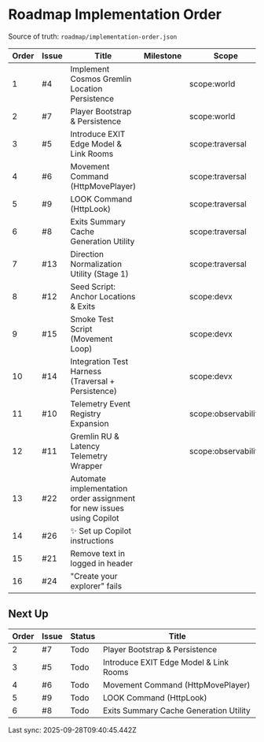 # Roadmap Implementation Order

Source of truth: `roadmap/implementation-order.json`

| Order | Issue | Title | Milestone | Scope | Type | Status |
| ----- | ----- | ----- | --------- | ----- | ---- | ------ |
| 1 | #4 | Implement Cosmos Gremlin Location Persistence |  | scope:world | feature | Done |
| 2 | #7 | Player Bootstrap & Persistence |  | scope:world | feature | Todo |
| 3 | #5 | Introduce EXIT Edge Model & Link Rooms |  | scope:traversal | feature | Todo |
| 4 | #6 | Movement Command (HttpMovePlayer) |  | scope:traversal | feature | Todo |
| 5 | #9 | LOOK Command (HttpLook) |  | scope:traversal | feature | Todo |
| 6 | #8 | Exits Summary Cache Generation Utility |  | scope:traversal | feature | Todo |
| 7 | #13 | Direction Normalization Utility (Stage 1) |  | scope:traversal | feature | Todo |
| 8 | #12 | Seed Script: Anchor Locations & Exits |  | scope:devx | feature | Todo |
| 9 | #15 | Smoke Test Script (Movement Loop) |  | scope:devx | test | Todo |
| 10 | #14 | Integration Test Harness (Traversal + Persistence) |  | scope:devx | test |  |
| 11 | #10 | Telemetry Event Registry Expansion |  | scope:observability | feature | Todo |
| 12 | #11 | Gremlin RU & Latency Telemetry Wrapper |  | scope:observability | feature | Todo |
| 13 | #22 | Automate implementation order assignment for new issues using Copilot |  |  | enhancement | Done |
| 14 | #26 | ✨ Set up Copilot instructions |  |  | enhancement | In progress |
| 15 | #21 | Remove text in logged in header |  |  | enhancement | Todo |
| 16 | #24 | "Create your explorer" fails |  |  | bug | Done |

## Next Up

| Order | Issue | Status | Title |
| ----- | ----- | ------ | ----- |
| 2 | #7 | Todo | Player Bootstrap & Persistence |
| 3 | #5 | Todo | Introduce EXIT Edge Model & Link Rooms |
| 4 | #6 | Todo | Movement Command (HttpMovePlayer) |
| 5 | #9 | Todo | LOOK Command (HttpLook) |
| 6 | #8 | Todo | Exits Summary Cache Generation Utility |

Last sync: 2025-09-28T09:40:45.442Z

